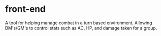 # front-end
A tool for helping manage combat in a turn based environment. Allowing DM's/GM's to control stats such as AC, HP, and damage taken for a group.
